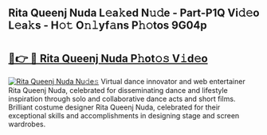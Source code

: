 ## Rita Queenj Nuda L𝚎a𝚔ed N𝚞𝚍e - Part-P1Q Vi𝚍𝚎o L𝚎a𝚔s - H𝚘𝚝 O𝚗𝚕yf𝚊ns P𝚑𝚘tos 9G04p

# <h2><a href="http://kf1zems.oniu.top/?m=Rita+Queenj+Nuda">🔗👉 🔴 Rita Queenj Nuda P𝚑ot𝚘𝚜 V𝚒d𝚎o</a></h2>

[![Rita Queenj Nuda Nu𝚍e𝚜](https://i.imgur.com/0qMVB7G.gif)](http://kf1zems.oniu.top/?m=Rita+Queenj+Nuda)
Virtual dance innovator and web entertainer Rita Queenj Nuda, celebrated for disseminating dance and lifestyle inspiration through solo and collaborative dance acts and short films. Brilliant costume designer Rita Queenj Nuda, celebrated for their exceptional skills and accomplishments in designing stage and screen wardrobes.  
